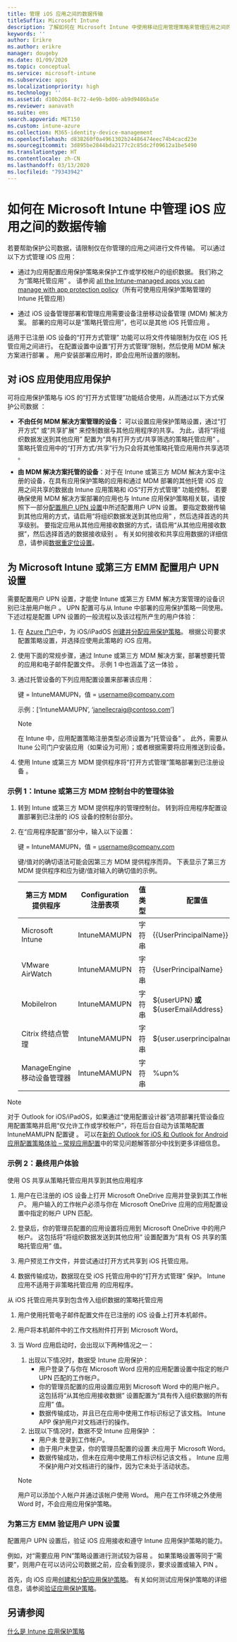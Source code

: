 ```yaml
---
title: 管理 iOS 应用之间的数据传输
titleSuffix: Microsoft Intune
description: 了解如何在 Microsoft Intune 中使用移动应用管理策略来管理应用之间的数据传输。
keywords: ''
author: Erikre
ms.author: erikre
manager: dougeby
ms.date: 01/09/2020
ms.topic: conceptual
ms.service: microsoft-intune
ms.subservice: apps
ms.localizationpriority: high
ms.technology: ''
ms.assetid: d10b2d64-8c72-4e9b-bd06-ab9d9486ba5e
ms.reviewer: aanavath
ms.suite: ems
search.appverid: MET150
ms.custom: intune-azure
ms.collection: M365-identity-device-management
ms.openlocfilehash: d838260f0a4961302b24486474eec74b4cacd23e
ms.sourcegitcommit: 3d895be2844bda2177c2c85dc2f09612a1be5490
ms.translationtype: HT
ms.contentlocale: zh-CN
ms.lasthandoff: 03/13/2020
ms.locfileid: "79343942"
---
```

# <a name="how-to-manage-data-transfer-between-ios-apps-in-microsoft-intune"></a>如何在 Microsoft Intune 中管理 iOS 应用之间的数据传输

若要帮助保护公司数据，请限制仅在你管理的应用之间进行文件传输。 可以通过以下方式管理 iOS 应用：

- 通过为应用配置应用保护策略来保护工作或学校帐户的组织数据。 我们称之为“策略托管应用”  。  请参阅 [all the Intune-managed apps you can manage with app protection policy](https://www.microsoft.com/cloud-platform/microsoft-intune-apps)（所有可使用应用保护策略管理的 Intune 托管应用）

- 通过 iOS 设备管理部署和管理应用需要设备注册移动设备管理 (MDM) 解决方案。 部署的应用可以是“策略托管应用”，也可以是其他 iOS 托管应用  。

适用于已注册 iOS 设备的“打开方式管理”  功能可以将文件传输限制为仅在 iOS 托管应用之间进行。 在配置设置中设置“打开方式管理”限制，然后使用 MDM 解决方案进行部署  。  用户安装部署应用时，即会应用所设置的限制。

## <a name="use-app-protection-with-ios-apps"></a>对 iOS 应用使用应用保护
可将应用保护策略与 iOS 的“打开方式管理”功能结合使用，从而通过以下方式保护公司数据  ：

- **不由任何 MDM 解决方案管理的设备：** 可以设置应用保护策略设置，通过“打开方式”  或“共享扩展”  来控制数据与其他应用程序的共享。  为此，请将“将组织数据发送到其他应用”  配置为“具有打开方式/共享筛选的策略托管应用”  。  策略托管应用中的“打开方式/共享”行为只会将其他策略托管应用用作共享选项    。 

- **由 MDM 解决方案托管的设备**：对于在 Intune 或第三方 MDM 解决方案中注册的设备，在具有应用保护策略的应用和通过 MDM 部署的其他托管 iOS 应用之间共享的数据由 Intune 应用策略和 iOS“打开方式管理”  功能控制。 若要确保使用 MDM 解决方案部署的应用也与 Intune 应用保护策略相关联，请按照下一部分[配置用户 UPN 设置](data-transfer-between-apps-manage-ios.md#configure-user-upn-setting-for-microsoft-intune-or-third-party-emm)中所述配置用户 UPN 设置。 要指定数据传输到其他应用的方式，请启用“将组织数据发送到其他应用”  ，然后选择首选的共享级别。 要指定应用从其他应用接收数据的方式，请启用“从其他应用接收数据”，然后选择首选的数据接收级别  。 有关如何接收和共享应用数据的详细信息，请参阅[数据重定位设置](app-protection-policy-settings-ios.md#data-protection)。

## <a name="configure-user-upn-setting-for-microsoft-intune-or-third-party-emm"></a>为 Microsoft Intune 或第三方 EMM 配置用户 UPN 设置
需要配置用户 UPN 设置，才能使 Intune 或第三方 EMM 解决方案管理的设备识别已注册用户帐户  。 UPN 配置可与从 Intune 中部署的应用保护策略一同使用。 下述过程是配置 UPN 设置的一般流程以及该过程所产生的用户体验：

1. 在 [Azure 门户](https://portal.azure.com)中，为 iOS/iPadOS [创建并分配应用保护策略](app-protection-policies.md)。 根据公司要求配置策略设置，并选择应使用此策略的 iOS 应用。

2. 使用下面的常规步骤，通过 Intune 或第三方 MDM 解决方案，部署想要托管的应用和电子邮件配置文件。 示例 1 中也涵盖了这一体验  。

3. 通过托管设备的下列应用配置设置来部署该应用：

      键  = IntuneMAMUPN，值   = <username@company.com>

      示例：[‘IntuneMAMUPN’, ‘janellecraig@contoso.com’]
      
     > [!NOTE]
     > 在 Intune 中，应用配置策略注册类型必须设置为“托管设备”  。
     > 此外，需要从 Itune 公司门户安装应用（如果设为可用）；或者根据需要将应用推送到设备。 

4. 使用 Intune 或第三方 MDM 提供程序将“打开方式管理”策略部署到已注册设备  。


### <a name="example-1-admin-experience-in-intune-or-third-party-mdm-console"></a>示例 1：Intune 或第三方 MDM 控制台中的管理体验

1. 转到 Intune 或第三方 MDM 提供程序的管理控制台。 转到将应用程序配置设置部署到已注册的 iOS 设备的控制台部分。

2. 在“应用程序配置”部分中，输入以下设置：

   键  = IntuneMAMUPN，值   = <username@company.com>

   键/值对的确切语法可能会因第三方 MDM 提供程序而异。 下表显示了第三方 MDM 提供程序和应为键/值对输入的确切值的示例。

   |第三方 MDM 提供程序| Configuration 注册表项 | 值类型 | 配置值|
   | ------- | ---- | ---- | ---- |
   |Microsoft Intune| IntuneMAMUPN | 字符串 | {{UserPrincipalName}}|
   |VMware AirWatch| IntuneMAMUPN | 字符串 | {UserPrincipalName}|
   |MobileIron | IntuneMAMUPN | 字符串 | ${userUPN} **或** ${userEmailAddress} |
   |Citrix 终结点管理 | IntuneMAMUPN | 字符串 | ${user.userprincipalname} |
   |ManageEngine 移动设备管理器 | IntuneMAMUPN | 字符串 | %upn% |

> [!NOTE]  
> 对于 Outlook for iOS/iPadOS，如果通过“使用配置设计器”选项部署托管设备应用配置策略并启用“仅允许工作或学校帐户”，将在后台自动为该策略配置 IntuneMAMUPN 配置键  。 可以在[新的 Outlook for iOS 和 Outlook for Android 应用配置策略体验 – 常规应用配置](https://techcommunity.microsoft.com/t5/Intune-Customer-Success/New-Outlook-for-iOS-and-Android-App-Configuration-Policy/ba-p/370481)中的常见问题解答部分中找到更多详细信息。 


### <a name="example-2-end-user-experience"></a>示例 2：最终用户体验

使用 OS 共享从策略托管应用共享到其他应用程序  

1. 用户在已注册的 iOS 设备上打开 Microsoft OneDrive 应用并登录到其工作帐户。  用户输入的工作帐户必须与你在 Microsoft OneDrive 应用的应用配置设置中指定的帐户 UPN 匹配。

2. 登录后，你的管理员配置的应用设置将应用到 Microsoft OneDrive 中的用户帐户。  这包括将“将组织数据发送到其他应用”  设置配置为“具有 OS 共享的策略托管应用”  值。

3. 用户预览工作文件，并尝试通过打开方式共享到 iOS 托管应用。  

4. 数据传输成功，数据现在受 iOS 托管应用中的“打开方式管理”  保护。  Intune 应用不适用于非策略托管应用  的应用程序。

从 iOS 托管应用共享到包含传入组织数据的策略托管应用   

1. 用户使用托管电子邮件配置文件在已注册的 iOS 设备上打开本机邮件。  

1. 用户将本机邮件中的工作文档附件打开到 Microsoft Word。

1. 当 Word 应用启动时，会出现以下两种情况之一：
   1. 出现以下情况时，数据受 Intune 应用保护：
      - 用户登录了与你在 Microsoft Word 应用的应用配置设置中指定的帐户 UPN 匹配的工作帐户。 
      - 你的管理员配置的应用设置应用到 Microsoft Word 中的用户帐户。  这包括将“从其他应用接收数据”  设置配置为“具有传入组织数据的所有应用”  值。
      - 数据传输成功，并且已在应用中使用工作标识标记了该文档。  Intune APP 保护用户对文档进行的操作。
   1. 出现以下情况时，数据不受 Intune 应用保护  ：
      - 用户未  登录到工作帐户。
      - 由于用户未登录，你的管理员配置的设置  未应用于 Microsoft Word。
      - 数据传输成功，但未在应用中使用工作标识标记该文档  。  Intune 应用  不保护用户对文档进行的操作，因为它未处于活动状态。

    > [!NOTE]
    > 用户可以添加个人帐户并通过该帐户使用 Word。 用户在工作环境之外使用 Word 时，不会应用应用保护策略。 

### <a name="validate-user-upn-setting-for-third-party-emm"></a>为第三方 EMM 验证用户 UPN 设置

配置用户 UPN 设置后，验证 iOS 应用接收和遵守 Intune 应用保护策略的能力。

例如，对“需要应用 PIN”策略设置进行测试较为容易  。 如果策略设置等同于“需要”，则用户在可以访问公司数据之前，应会看到提示，要求设置或输入 PIN  。

首先，向 iOS 应用[创建和分配应用保护策略](app-protection-policies.md)。 有关如何测试应用保护策略的详细信息，请参阅[验证应用保护策略](app-protection-policies-validate.md)。


## <a name="see-also"></a>另请参阅
[什么是 Intune 应用保护策略](app-protection-policy.md)
